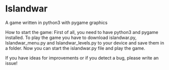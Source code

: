 # Islandwar
A game written in python3 with pygame graphics

How to start the game:
First of all, you need to have python3 and pygame installed.
To play the game you have to download islandwar.py, Islandwar_menu.py and Islandwar_levels.py to your device and save them in a folder. Now you can start the islandwar.py file and play the game.

If you have ideas for improvements or if you detect a bug, please write an issue!
